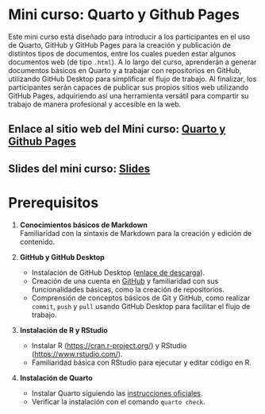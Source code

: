 # Mini curso: Quarto y Github Pages
Este mini curso está diseñado para introducir a los participantes en el uso de Quarto, GitHub y GitHub Pages para la creación y publicación de distintos tipos de documentos, entre los cuales pueden estar algunos documentos web (de tipo `.html`). A lo largo del curso, aprenderán a generar documentos básicos en Quarto y a trabajar con repositorios en GitHub, utilizando GitHub Desktop para simplificar el flujo de trabajo. Al finalizar, los participantes serán capaces de publicar sus propios sitios web utilizando GitHub Pages, adquiriendo así una herramienta versátil para compartir su trabajo de manera profesional y accesible en la web.

## Enlace al sitio web del Mini curso: [Quarto y Github Pages](https://franplaza.github.io/Quarto-Github/)
## Slides del mini curso: [Slides](https://franplaza.github.io/Quarto-Github/slides/quarto-github-tutorial.html#/title-slide)

# Prerequisitos

1. **Conocimientos básicos de Markdown**  
   Familiaridad con la sintaxis de Markdown para la creación y edición de contenido.

2. **GitHub y GitHub Desktop**  
   - Instalación de GitHub Desktop ([enlace de descarga](https://desktop.github.com/)).
   - Creación de una cuenta en [GitHub](https://github.com/) y familiaridad con sus funcionalidades básicas, como la creación de repositorios.
   - Comprensión de conceptos básicos de Git y GitHub, como realizar `commit`, `push` y `pull` usando GitHub Desktop para facilitar el flujo de trabajo.

3. **Instalación de R y RStudio**  
   - Instalar R (https://cran.r-project.org/) y RStudio (https://www.rstudio.com/).
   - Familiaridad básica con RStudio para ejecutar y editar código en R.

4. **Instalación de Quarto**  
   - Instalar Quarto siguiendo las [instrucciones oficiales](https://quarto.org/docs/get-started/).
   - Verificar la instalación con el comando `quarto check`.
